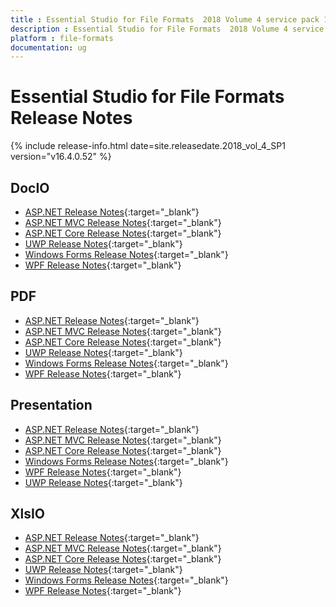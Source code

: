 ```yaml
---
title : Essential Studio for File Formats  2018 Volume 4 service pack 1  Release Notes  
description : Essential Studio for File Formats  2018 Volume 4 service pack 1  Release Notes  
platform : file-formats
documentation: ug
---
```


# Essential Studio for File Formats  Release Notes  

{% include release-info.html date=site.releasedate.2018_vol_4_SP1  version="v16.4.0.52" %} 

## DocIO

* [ASP.NET Release Notes](/aspnet/release-notes/v16.4.0.52#docio){:target="_blank"}
* [ASP.NET MVC Release Notes](/aspnetmvc/release-notes/v16.4.0.52#docio){:target="_blank"}
* [ASP.NET Core Release Notes](/aspnet-core/release-notes/v16.4.0.52#docio){:target="_blank"}
* [UWP Release Notes](/uwp/release-notes/v16.4.0.52#docio){:target="_blank"}
* [Windows Forms Release Notes](/windowsforms/release-notes/v16.4.0.52#docio){:target="_blank"}
* [WPF Release Notes](/wpf/release-notes/v16.4.0.52#docio){:target="_blank"}


## PDF

* [ASP.NET Release Notes](/aspnet/release-notes/v16.4.0.52#pdf){:target="_blank"}
* [ASP.NET MVC Release Notes](/aspnetmvc/release-notes/v16.4.0.52#pdf){:target="_blank"}
* [ASP.NET Core Release Notes](/aspnet-core/release-notes/v16.4.0.52#pdf){:target="_blank"}
* [UWP Release Notes](/uwp/release-notes/v16.4.0.52#pdf){:target="_blank"}
* [Windows Forms Release Notes](/windowsforms/release-notes/v16.4.0.52#pdf){:target="_blank"}
* [WPF Release Notes](/wpf/release-notes/v16.4.0.52#pdf){:target="_blank"}


## Presentation

* [ASP.NET Release Notes](/aspnet/release-notes/v16.4.0.52#presentation){:target="_blank"}
* [ASP.NET MVC Release Notes](/aspnetmvc/release-notes/v16.4.0.52#presentation){:target="_blank"}
* [ASP.NET Core Release Notes](/aspnet-core/release-notes/v16.4.0.52#presentation){:target="_blank"}
* [Windows Forms Release Notes](/windowsforms/release-notes/v16.4.0.52#presentation){:target="_blank"}
* [WPF Release Notes](/wpf/release-notes/v16.4.0.52#presentation){:target="_blank"}
* [UWP Release Notes](/uwp/release-notes/v16.4.0.52#presentation){:target="_blank"}


## XlsIO

* [ASP.NET Release Notes](/aspnet/release-notes/v16.4.0.52#xlsio){:target="_blank"}
* [ASP.NET MVC Release Notes](/aspnetmvc/release-notes/v16.4.0.52#xlsio){:target="_blank"}
* [ASP.NET Core Release Notes](/aspnet-core/release-notes/v16.4.0.52#xlsio){:target="_blank"}
* [UWP Release Notes](/uwp/release-notes/v16.4.0.52#xlsio){:target="_blank"}
* [Windows Forms Release Notes](/windowsforms/release-notes/v16.4.0.52#xlsio){:target="_blank"}
* [WPF Release Notes](/wpf/release-notes/v16.4.0.52#xlsio){:target="_blank"}